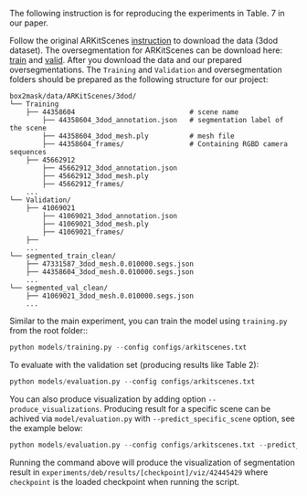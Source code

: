 The following instruction is for reproducing the experiments in Table. 7 in our paper. 

Follow the original ARKitScenes [instruction](https://github.com/apple/ARKitScenes/blob/main/DATA.md) to download the data (3dod dataset). 
The oversegmentation for ARKitScenes can be download here: [train](https://datasets.d2.mpi-inf.mpg.de/box2mask/segmented_train_clean.tar.gz) and [valid](https://datasets.d2.mpi-inf.mpg.de/box2mask/segmented_val_clean.tar.gz).
After you download the data and our prepared oversegmentations. The `Training` and `Validation` and oversegmentation folders should be prepared as the following structure for our project:

```
box2mask/data/ARKitScenes/3dod/
└── Training
    ├── 44358604                            # scene name
        ├── 44358604_3dod_annotation.json   # segmentation label of the scene
        ├── 44358604_3dod_mesh.ply          # mesh file 
        ├── 44358604_frames/                # Containing RGBD camera sequences 
    ├── 45662912
        ├── 45662912_3dod_annotation.json  
        ├── 45662912_3dod_mesh.ply  
        ├── 45662912_frames/
    ...
└── Validation/
    ├── 41069021
        ├── 41069021_3dod_annotation.json  
        ├── 41069021_3dod_mesh.ply  
        ├── 41069021_frames/
    ├──
    ...   
└── segmented_train_clean/
    ├── 47331587_3dod_mesh.0.010000.segs.json
    ├── 44358604_3dod_mesh.0.010000.segs.json
    ...
└── segmented_val_clean/
    ├── 41069021_3dod_mesh.0.010000.segs.json
    ...
```

Similar to the main experiment, you can train the model using `training.py` from the root folder::

```python
python models/training.py --config configs/arkitscenes.txt
```

To evaluate with the validation set (producing results like Table 2):

```python
python models/evaluation.py --config configs/arkitscenes.txt
```

You can also produce visualization by adding option `--produce_visualizations`. Producing result for a specific scene can be achived via `model/evaluation.py` with `--predict_specific_scene` option, see the example below:

```python
python models/evaluation.py --config configs/arkitscenes.txt --predict_specific_scene 42445429 --produce_visualizations
```

Running the command above will produce the visualization of segmentation result in `experiments/deb/results/[checkpoint]/viz/42445429` where `checkpoint` is the loaded checkpoint when running the script.